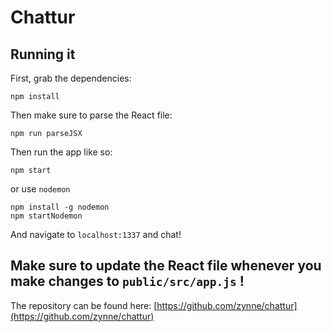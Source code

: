 # Chattur
## Running it

First, grab the dependencies:

    npm install
    
Then make sure to parse the React file:
    
    npm run parseJSX

Then run the app like so:

    npm start
    
or use `nodemon`

    npm install -g nodemon
    npm startNodemon

And navigate to `localhost:1337` and chat!

## Make sure to update the React file whenever you make changes to `public/src/app.js` !

The repository can be found here: [https://github.com/zynne/chattur](https://github.com/zynne/chattur)